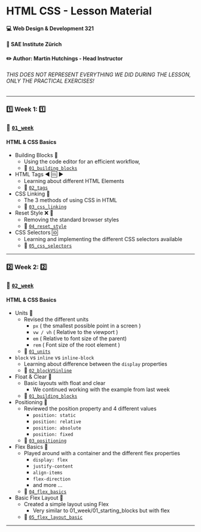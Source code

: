 # HTML CSS - Lesson Material
#### :computer: Web Design & Development 321
#### :school: SAE Institute Zürich
#### :pencil2: Author: Martin Hutchings - Head Instructor

###### THIS DOES NOT REPRESENT EVERYTHING WE DID DURING THE LESSON, ONLY THE PRACTICAL EXERCISES!
---

### :one: Week 1: :one:
### :file_folder: [`01_week`](https://github.com/stribis/html_css_wdd321/tree/master/01_week)
#### HTML & CSS Basics

* Building Blocks :construction:
  * Using the code editor for an efficient workflow,
  * :file_folder: [`01_building_blocks`](https://github.com/stribis/html_css_wdd321/tree/master/01_week/01_basics)
* HTML Tags :arrow_backward: :cool: :arrow_forward:
  * Learning about different HTML Elements
  * :file_folder: [`02_tags`](https://github.com/stribis/html_css_wdd321/tree/master/01_week/02_tags)
* CSS Linking :link:
  * The 3 methods of using CSS in HTML
  * :file_folder: [`03_css_linking`](https://github.com/stribis/html_css_wdd321/tree/master/01_week/03_css_linking)
* Reset Style :x: :art:
  * Removing the standard browser styles
  * :file_folder: [`04_reset_style`](https://github.com/stribis/html_css_wdd321/tree/master/01_week/04_reset_style)
* CSS Selectors :id:
  * Learning and implementing the different CSS selectors available
  * :file_folder: [`05_css_selectors`](https://github.com/stribis/html_css_wdd321/tree/master/01_week/05_css_selectors)

--- 
 
### :two: Week 2: :two:
### :file_folder: [`02_week`](https://github.com/stribis/html_css_wdd321/tree/master/02_week)
#### HTML & CSS Basics

* Units :straight_ruler:
  * Revised the different units
    * `px` ( the smallest possible point in a screen )
    * `vw / vh` ( Relative to the viewport )
    * `em` ( Relative to font size of the parent)
    * `rem` ( Font size of the root element )
  * :file_folder: [`01_units`](https://github.com/stribis/html_css_wdd321/tree/master/02_week/01_units)
* `block` vs `inline` vs `inline-block`
  * Learning about difference between the `display` properties
  * :file_folder: [`02_blockVSinline`](https://github.com/stribis/html_css_wdd321/tree/master/02_week/02_blockVSinline)
* Float & Clear :balloon:
  * Basic layouts with float and clear
    * We continued working with the example from last week
  * :file_folder: [`01_building_blocks`](https://github.com/stribis/html_css_wdd321/tree/master/01_week/01_starting_blocks)
* Positioning :triangular_ruler:
  * Reviewed the position property and 4 different values
    * `position: static`
    * `position: relative`
    * `position: absolute`
    * `position: fixed`
  * :file_folder: [`03_positioning`](https://github.com/stribis/html_css_wdd321/tree/master/02_week/03_positioning)
* Flex Basics :muscle:
  * Played around with a container and the different flex properties
    * `display: flex`
    * `justify-content`
    * `align-items`
    * `flex-direction`
    * and more ...
  * :file_folder: [`04_flex_basics`](https://github.com/stribis/html_css_wdd321/tree/master/02_week/04_flex_basics)
* Basic Flex Layout :muscle:
  * Created a simple layout using Flex
    * Very similar to 01_week/01_starting_blocks but with flex
  * :file_folder: [`05_flex_layout_basic`](https://github.com/stribis/html_css_wdd321/tree/master/02_week/05_flex_layout_basic)

--- 

<!--
### :three: Week 3: :three:
### :file_folder: [`week_03`](https://github.com/stribis/html_css_wdd321/tree/master/week_03)
#### HTML & CSS Basics

* PopQuiz :white_check_mark: :x:
  * We tested our knowledge of Flex as a layout tool
    * Created a simple website using flex for layout
    * We tried to not define `width` our `height` if not necessary
      * Instead use `padding` to use the size of the content and add to it
  * :file_folder: [`01_pop_quiz`](https://github.com/stribis/html_css_wdd321/tree/master/week_03/01_pop_quiz)
* Centering: `transform : translate()` and `margin: 0 auto` :triangular_ruler:
  * Learned more techniques for centering elements 
  * :file_folder: [`02_transform_translate`](https://github.com/stribis/html_css_wdd321/tree/master/week_03/02_transform_translate)
* Gradients :crossed_flags:
  * We reviewed the syntax for `background-image: linear-gradient()`
    * `simple.html` is the first part
    * `index.html` and `style.css` are for the exercise where we had to create flags
      * **Try to create recreate the last 3 flags without looking at the code**
  * :file_folder: [`03_gradients`](https://github.com/stribis/html_css_wdd321/tree/master/week_03/03_gradients)
* Positioning :triangular_ruler:
  * Reviewed the position property and 4 different values
    * `position: static`
    * `position: relative`
    * `position: absolute`
    * `position: fixed`
  * :file_folder: [`03_positioning`](https://github.com/stribis/html_css_wdd321/tree/master/week_03/03_positioning)
* Fonts & Font icons :100:
  * Checked out webfonts (like google fonts) with `@import` & `<link>` 
  * Learned how to like font files from your project directory
    * First `@font-face` to define the font name and path
    * Then `font-family` to use the font !
    * Linked a font-icon from https://fontawesome.com/
      * Remember to have the correct `<link>` path
      * Remember to have the correct `class` in your element!
  * :file_folder: [`04_fonts`](https://github.com/stribis/html_css_wdd321/tree/master/week_03/04_fonts)

  ---
### :four: Week 4: :four:
### :file_folder: [`week_04`](https://github.com/stribis/html_css_wdd321/tree/master/week_04)
#### HTML & CSS Basics

* Box Shadow Homework :white_square_button: :black_square_button:
  * Using box shadow to create special effects 
    * Remember the syntax `box-shadow: color xPosition yPosition blur spread`
      * More info here : https://developer.mozilla.org/en-US/docs/Web/CSS/box-shadow
  * :file_folder: [`01_box_shadow`](https://github.com/stribis/html_css_wdd321/tree/master/week_04/01_box_shadow)
* Stack of images :flower_playing_cards:
  * Using box shadow to create special effects
    * Remember the syntax `box-shadow: color xPosition yPosition blur spread`
      * More info here : https://developer.mozilla.org/en-US/docs/Web/CSS/box-shadow
  * :file_folder: [`02_bilderstapel`](https://github.com/stribis/html_css_wdd321/tree/master/week_04/02_bilderstapel)
* CSS Sprites :walking: :running:
  * Using background-image to implement sprites
    * A sprite file is basically an image with multiple images inside it
    * Using background position we can move the image around to define which part of the image is shown
      * More info here : https://www.w3schools.com/css/css_image_sprites.asp
  * :file_folder: [`03_css_sprites`](https://github.com/stribis/html_css_wdd321/tree/master/week_04/03_css_sprites)
* Form Basics :page_with_curl:
  * The HTML involved in creating forms
    * Remember to always have a `label` for your `input`s, link them together using `for=""` and `id=""`
      * More info here : https://www.w3schools.com/tags/tag_label.asp
  * :file_folder: [`04_forms_basics`](https://github.com/stribis/html_css_wdd321/tree/master/week_04/04_forms_basics)
* Form with CSS :page_with_curl:
  * The CSS involved in creating forms
    * :file_folder: [`05_forms_styled`](https://github.com/stribis/html_css_wdd321/tree/master/week_04/05_forms_styled)
* Layout Exercise (ONLY HTML) :computer:
  * We went through identifying and setting the correct HTML elements needed for a specific layout
  * Here is the layout we were trying to recreate: https://cdn.discordapp.com/attachments/689086496208191671/714862960853516288/D__sae_320_02_html_css_examples_hazbin_flex.html.png
    * Additionally you need the following infomation
      * You need the images (In the images folder)
      * The fonts are :
      ```css
      @import url('https://fonts.googleapis.com/css?family=Quicksand&display=swap');
      @import url('https://fonts.googleapis.com/css?family=Indie+Flower&display=swap');
      ```
      * The colors you will need are:
      ```
        --pri-color: #000;
        --sec-color: #ff4069;
        --ter-color: #ffd171;
        --ter-dark-color: #fda742;
        --qua-color: #fff;
      ```
      * We will discuss the finished example next time
  * :file_folder: [`06_hazbin_layout_nur_html`](https://github.com/stribis/html_css_wdd321/tree/master/week_04/06_hazbin_layout_nur_html)
* Layout Exercise (Complete) :computer:
  * Use this if you want to compare your work with mine. 
    * Remember there are multiple solutions to one problem!
  * :file_folder: [`07_hazbin_layout_complete`](https://github.com/stribis/html_css_wdd321/tree/master/week_04/07_hazbin_layout_complete)


  ---
### :five: Week 5: :five:
### :file_folder: [`week_05`](https://github.com/stribis/html_css_wdd321/tree/master/week_05)
#### HTML & CSS Basics

* Dummie Exam - Solution :white_check_mark:
  * :file_folder: [`01_probe_test`](https://github.com/stribis/html_css_wdd321/tree/master/week_05/01_probe_test)
* Test Your Knowledge Exercise with solutions :white_check_mark:
  * :file_folder: [`02_testYourKnowledge`](https://github.com/stribis/html_css_wdd321/tree/master/week_05/02_testYourKnowledge)
* HTML Tables :chart_with_upwards_trend:
  * Elements for HTML Tables:
    1. Simple styled table
    2. Table with col/row span
    3. Table puzzle with odd / even
      * More info here : https://www.w3schools.com/html/html_tables.asp
  * :file_folder: [`03_tables`](https://github.com/stribis/html_css_wdd321/tree/master/week_05/03_tables)
* Iframes :framed_picture:
  * How do iframes work and how to implement them
    * More info here : https://developer.mozilla.org/en-US/docs/Web/HTML/Element/iframe
  * :file_folder: [`04_iframe`](https://github.com/stribis/html_css_wdd321/tree/master/week_05/04_iframe)
* Dropdown Navigation with CSS hover :arrow_double_down:
  * The CSS and HTML involved in creating a dropdown navigation
    * :file_folder: [`05_dropdown_nav`](https://github.com/stribis/html_css_wdd321/tree/master/week_05/05_dropdown_nav)
* Layout Exercise: Freelancer (ONLY HTML) :man:
  * We went through identifying and setting the correct HTML elements needed for a specific layout
  * Here is the layout we were trying to recreate: https://startbootstrap.com/previews/freelancer/
    * We will discuss the finished example next time
  * :file_folder: [`06_layout_freelancer_html_only`](https://github.com/stribis/html_css_wdd321/tree/master/week_05/06_layout_freelancer_html_only)


---
### :six: Week 6: :six:
### :file_folder: [`week_06`](https://github.com/stribis/html_css_wdd321/tree/master/week_06)
#### CSS Animations

* CSS Transitions - Syntax :walking:
  * :file_folder: [`01_transitions`](https://github.com/stribis/html_css_wdd321/tree/master/week_06/01_transitions)
* CSS Animations - Syntax :running:
  * :file_folder: [`02_animations`](https://github.com/stribis/html_css_wdd321/tree/master/week_06/02_animations)
* Exercise - Clock - Solution :watch:
  * :file_folder: [`03_clock`](https://github.com/stribis/html_css_wdd321/tree/master/week_06/03_clock)
* Exercise - Balls - Solution :basketball:
  * :file_folder: [`04_balls`](https://github.com/stribis/html_css_wdd321/tree/master/week_06/04_balls)
* Scene with CSS animation :ship: :sunrise:
  * :file_folder: [`05_scene_css_animation`](https://github.com/stribis/html_css_wdd321/tree/master/week_06/05_scene_css_animation)
* Animated Dropdown Navigation with hover :arrow_double_down:
  * :file_folder: [`06_dropdown_nav`](https://github.com/stribis/html_css_wdd321/tree/master/week_06/06_dropdown_nav)
* Duckhunt game with CSS animation and hover :duck:
  * :file_folder: [`07_duckhunt`](https://github.com/stribis/html_css_wdd321/tree/master/week_06/07_duckhunt)
* Animated dropdown navigation repetition :arrow_double_down:
  * :file_folder: [`08_animated_dd`](https://github.com/stribis/html_css_wdd321/tree/master/week_06/08_animated_dd)


---
### :seven: Week 7: :seven:
### :file_folder: [`week_07`](https://github.com/stribis/html_css_wdd321/tree/master/week_07)
#### HTML & CSS Repetition Week

* Complete version of the FREELANCER template :man:
  * [`Original here`](https://startbootstrap.com/previews/freelancer/)
    * :file_folder: [`01_layout_freelancer_complete`](https://github.com/stribis/html_css_wdd321/tree/master/week_07/01_layout_freelancer_complete)
* Postition Exercise :bar_chart:
  * Position a fixed back to top button
  * Position an absolute award ribbon in an element
    * :file_folder: [`02_position_repetition`](https://github.com/stribis/html_css_wdd321/tree/master/week_07/02_position_repetition)
* Project Structure :heavy_check_mark:
  * Reviewed paths and linking sub-pages
  * Checked out how to handle multiple CSS files
  * How to organise your project accordingly 
  * Checkout CSS variables (see the start of `style.css`)
    * :file_folder: [`03_structure`](https://github.com/stribis/html_css_wdd321/tree/master/week_07/03_structure) -->
